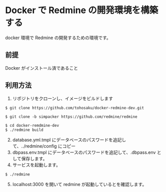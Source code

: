 Docker で Redmine の開発環境を構築する
=======================================

docker 環境で Redmine の開発するための環境です。

## 前提

Docker がインストール済であること

## 利用方法

1. リポジトリをクローンし、イメージをビルドします

```
$ git clone https://github.com/tohosaku/docker-redmine-dev.git

$ git clone -b simpacker https://github.com/redmine/redmine

$ cd docker-remdmine-dev
$ ./redmine build
```

2. database.yml.tmpl にデータベースのパスワードを追記して、../redmine/config にコピー
3. dbpass.env.tmpl にデータベースのパスワードを追記して、.dbpass.env として保存します。
4. サービスを起動します。

```
$ ./redmine
```

5. localhost:3000 を開いて redmine が起動しているとを確認します。
